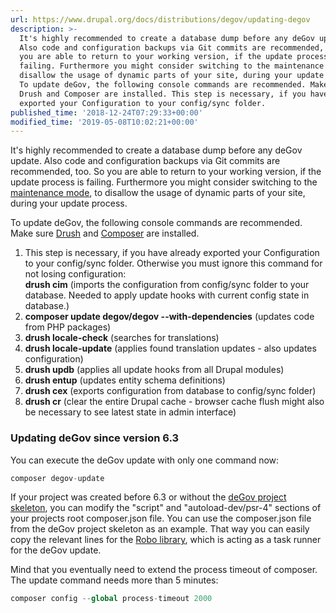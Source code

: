 ```yaml
---
url: https://www.drupal.org/docs/distributions/degov/updating-degov
description: >-
  It's highly recommended to create a database dump before any deGov update.
  Also code and configuration backups via Git commits are recommended, too. So
  you are able to return to your working version, if the update process is
  failing. Furthermore you might consider switching to the maintenance mode, to
  disallow the usage of dynamic parts of your site, during your update process.
  To update deGov, the following console commands are recommended. Make sure
  Drush and Composer are installed. This step is necessary, if you have already
  exported your Configuration to your config/sync folder.
published_time: '2018-12-24T07:29:33+00:00'
modified_time: '2019-05-08T10:02:21+00:00'
---
```

It's highly recommended to create a database dump before any deGov update. Also code and configuration backups via Git commits are recommended, too. So you are able to return to your working version, if the update process is failing. Furthermore you might consider switching to the [maintenance mode](https://www.drupal.org/docs/user%5Fguide/en/extend-maintenance.html), to disallow the usage of dynamic parts of your site, during your update process.

To update deGov, the following console commands are recommended. Make sure [Drush](https://www.drush.org/) and [Composer](https://getcomposer.org/) are installed.

1. This step is necessary, if you have already exported your Configuration to your config/sync folder. Otherwise you must ignore this command for not losing configuration:  
**drush cim** (imports the configuration from config/sync folder to your database. Needed to apply update hooks with current config state in database.)
2. **composer update degov/degov --with-dependencies** (updates code from PHP packages)
3. **drush locale-check** (searches for translations)
4. **drush locale-update** (applies found translation updates - also updates configuration)
5. **drush updb** (applies all update hooks from all Drupal modules)
6. **drush entup** (updates entity schema definitions)
7. **drush cex** (exports configuration from database to config/sync folder)
8. **drush cr** (clear the entire Drupal cache - browser cache flush might also be necessary to see latest state in admin interface)

### Updating deGov since version 6.3

You can execute the deGov update with only one command now:

```php
composer degov-update
```

If your project was created before 6.3 or without the [deGov project skeleton](https://bitbucket.org/publicplan/degov%5Fproject/src/master/), you can modify the "script" and "autoload-dev/psr-4" sections of your projects root composer.json file. You can use the composer.json file from the deGov project skeleton as an example. That way you can easily copy the relevant lines for the [Robo library](https://robo.li/), which is acting as a task runner for the deGov update.

Mind that you eventually need to extend the process timeout of composer. The update command needs more than 5 minutes:

```php
composer config --global process-timeout 2000
```